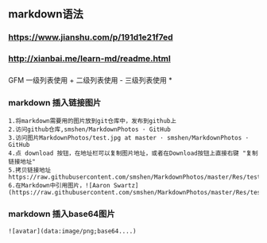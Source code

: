 ## markdown语法
### https://www.jianshu.com/p/191d1e21f7ed
### http://xianbai.me/learn-md/readme.html
###
  GFM
    一级列表使用 +
    二级列表使用 -
    三级列表使用 *

### markdown 插入链接图片
    1.将markdown需要用的图片放到git仓库中，发布到github上     
    2.访问github仓库,smshen/MarkdownPhotos · GitHub 
    3.访问图片MarkdownPhotos/test.jpg at master · smshen/MarkdownPhotos · GitHub 
    4.点 download 按钮，在地址栏可以复制图片地址，或者在Download按钮上直接右键 "复制链接地址" 
    5.拷贝链接地址https://raw.githubusercontent.com/smshen/MarkdownPhotos/master/Res/test.jpg 6.在Markdown中引用图片，![Aaron Swartz](https://raw.githubusercontent.com/smshen/MarkdownPhotos/master/Res/test.jpg)

### markdown 插入base64图片
    
    ![avatar](data:image/png;base64....)
